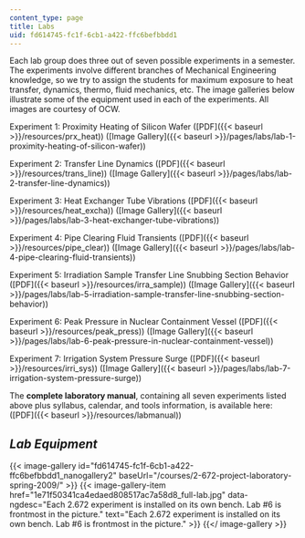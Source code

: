 ```yaml
---
content_type: page
title: Labs
uid: fd614745-fc1f-6cb1-a422-ffc6befbbdd1
---
```


Each lab group does three out of seven possible experiments in a semester. The experiments involve different branches of Mechanical Engineering knowledge, so we try to assign the students for maximum exposure to heat transfer, dynamics, thermo, fluid mechanics, etc. The image galleries below illustrate some of the equipment used in each of the experiments. All images are courtesy of OCW.

Experiment 1: Proximity Heating of Silicon Wafer ([PDF]({{< baseurl >}}/resources/prx_heat)) ([Image Gallery]({{< baseurl >}}/pages/labs/lab-1-proximity-heating-of-silicon-wafer))

Experiment 2: Transfer Line Dynamics ([PDF]({{< baseurl >}}/resources/trans_line)) ([Image Gallery]({{< baseurl >}}/pages/labs/lab-2-transfer-line-dynamics))

Experiment 3: Heat Exchanger Tube Vibrations ([PDF]({{< baseurl >}}/resources/heat_excha)) ([Image Gallery]({{< baseurl >}}/pages/labs/lab-3-heat-exchanger-tube-vibrations))

Experiment 4: Pipe Clearing Fluid Transients ([PDF]({{< baseurl >}}/resources/pipe_clear)) ([Image Gallery]({{< baseurl >}}/pages/labs/lab-4-pipe-clearing-fluid-transients))

Experiment 5: Irradiation Sample Transfer Line Snubbing Section Behavior ([PDF]({{< baseurl >}}/resources/irra_sample)) ([Image Gallery]({{< baseurl >}}/pages/labs/lab-5-irradiation-sample-transfer-line-snubbing-section-behavior))

Experiment 6: Peak Pressure in Nuclear Containment Vessel ([PDF]({{< baseurl >}}/resources/peak_press)) ([Image Gallery]({{< baseurl >}}/pages/labs/lab-6-peak-pressure-in-nuclear-containment-vessel))

Experiment 7: Irrigation System Pressure Surge ([PDF]({{< baseurl >}}/resources/irri_sys)) ([Image Gallery]({{< baseurl >}}/pages/labs/lab-7-irrigation-system-pressure-surge))

The **complete laboratory manual**, containing all seven experiments listed above plus syllabus, calendar, and tools information, is available here: ([PDF]({{< baseurl >}}/resources/labmanual))

_Lab Equipment_
---------------
{{< image-gallery id="fd614745-fc1f-6cb1-a422-ffc6befbbdd1_nanogallery2" baseUrl="/courses/2-672-project-laboratory-spring-2009/" >}}
{{< image-gallery-item href="1e71f50341ca4edaed808517ac7a58d8_full-lab.jpg" data-ngdesc="Each 2.672 experiment is installed on its own bench. Lab #6 is frontmost in the picture." text="Each 2.672 experiment is installed on its own bench. Lab #6 is frontmost in the picture." >}}
{{</ image-gallery >}}